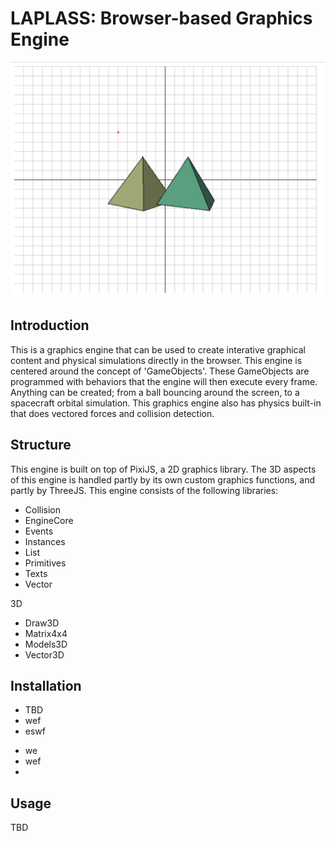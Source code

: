 # LAPLASS: Browser-based Graphics Engine

![LPEngine Demo](README_files/image1.png)

## Introduction
<p>This is a graphics engine that can be used to create interative graphical content and physical simulations directly in the browser. This engine is centered around the concept of 'GameObjects'. These GameObjects are programmed with behaviors that the engine will then execute every frame. Anything can be created; from a ball bouncing around the screen, to a spacecraft orbital simulation. This graphics engine also has physics built-in that does vectored forces and collision detection.</p>

## Structure
<p>This engine is built on top of PixiJS, a 2D graphics library. The 3D aspects of this engine is handled partly by its own custom graphics functions, and partly by ThreeJS. This engine consists of the following libraries:</p>

- Collision
- EngineCore
- Events
- Instances
- List
- Primitives
- Texts
- Vector

3D
  * Draw3D
  * Matrix4x4
  * Models3D
  * Vector3D

## Installation
* TBD
* wef
* eswf
- we
- wef
- 
  
## Usage
TBD
